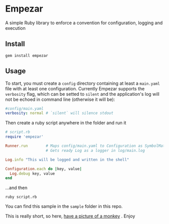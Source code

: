 # Empezar

A simple Ruby library to enforce a convention for configuration, logging and execution

## Install

    gem install empezar

## Usage

To start, you must create a `config` directory containing at least a `main.yaml` file with at least one configuration. Currently Empezar supports the `verbosity` flag, which can be setted to `silent` and the application's log will not be echoed in command line (otherwise it will be):

```yaml
#config/main.yaml
verbosity: normal # `silent` will silence stdout
```

Then create a ruby script anywhere in the folder and run it

```ruby
# script.rb
require 'empezar'

Runner.run        # Maps config/main.yaml to Configuration as SymbolMatrix
                  # Gets ready Log as a logger in log/main.log

Log.info "This will be logged and written in the shell"

Configuration.each do |key, value|
  Log.debug key, value
end
```

...and then 

    ruby script.rb

You can find this sample in the `sample` folder in this repo.

This is really short, so here, [have a picture of a monkey](http://i.dailymail.co.uk/i/pix/2011/07/04/article-2011051-0CDC0F0900000578-739_634x894.jpg) . Enjoy